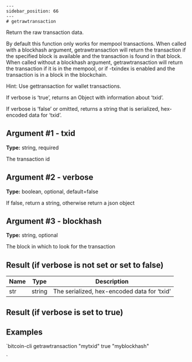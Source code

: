 
    ---
    sidebar_position: 66
    ---
    # getrawtransaction

Return the raw transaction data.

By default this function only works for mempool transactions. When called with a blockhash argument, getrawtransaction will return the transaction if the specified block is available and the transaction is found in that block. When called without a blockhash argument, getrawtransaction will return the transaction if it is in the mempool, or if -txindex is enabled and the transaction is in a block in the blockchain.

Hint: Use gettransaction for wallet transactions.

If verbose is ‘true’, returns an Object with information about ‘txid’.

If verbose is ‘false’ or omitted, returns a string that is serialized, hex-encoded data for ‘txid’.

## Argument #1 - txid

**Type:** string, required

The transaction id

## Argument #2 - verbose

**Type:** boolean, optional, default=false

If false, return a string, otherwise return a json object

## Argument #3 - blockhash

**Type:** string, optional

The block in which to look for the transaction

## Result (if verbose is not set or set to false)

| Name | Type   | Description                                 |
| ---- | ------ | ------------------------------------------- |
| str  | string | The serialized, hex-encoded data for ‘txid’ |

## Result (if verbose is set to true)

## Examples

`bitcoin-cli getrawtransaction "mytxid" true "myblockhash"

`